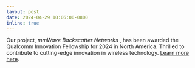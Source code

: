 ```yaml
---
layout: post
date: 2024-04-29 10:06:00-0800
inline: true
---
```


Our project, <i>mmWave Backscatter Networks </i>, has been awarded the Qualcomm Innovation Fellowship for 2024 in North America. Thrilled to contribute to cutting-edge innovation in wireless technology. [Learn more here](https://www.qualcomm.com/research/university-relations/innovation-fellowship/2024-north-america).
